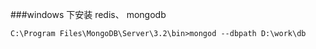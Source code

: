 ###windows 下安装 redis、 mongodb 

```
C:\Program Files\MongoDB\Server\3.2\bin>mongod --dbpath D:\work\db
```

